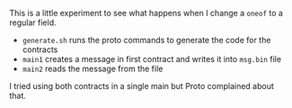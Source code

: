 
This is a little experiment to see what happens when I change a `oneof` to a regular field.

* `generate.sh` runs the proto commands to generate the code for the contracts
* `main1` creates a message in first contract and writes it into `msg.bin` file
* `main2` reads the message from the file

I tried using both contracts in a single main but Proto complained about that.
